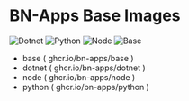 # BN-Apps Base Images
![Dotnet](https://github.com/bn-apps/dotnet/actions/workflows/docker-image.yml/badge.svg)
![Python](https://github.com/bn-apps/python/actions/workflows/docker-image.yml/badge.svg)
![Node](https://github.com/bn-apps/node/actions/workflows/docker-image.yml/badge.svg)
![Base](https://github.com/bn-apps/base/actions/workflows/docker-image.yml/badge.svg)
- base ( ghcr.io/bn-apps/base ) 
- dotnet ( ghcr.io/bn-apps/dotnet )
- node ( ghcr.io/bn-apps/node )
- python ( ghcr.io/bn-apps/python )
